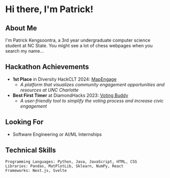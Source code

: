 # Hi there, I'm Patrick!

## About Me
I'm Patrick Kengsoontra, a 3rd year undergraduate computer science student at NC State. You might see a lot of chess webpages when you search my name... 

## Hackathon Achievements
- **1st Place** in Diversity HackCLT 2024: [MapEngage](https://github.com/mapengage/map-engage)
  - *A platform that visualizes community engagement opportunities and resources at UNC Charlotte*
- **Best First Timer** at DiamondHacks 2023: [Voting Buddy](https://github.com/SquidCooki2/DiamondHacks2023)
  - *A user-friendly tool to simplify the voting process and increase civic engagement*

## Looking For
- Software Engineering or AI/ML Internships

## Technical Skills
```
Programming Languages: Python, Java, JavaScript, HTML, CSS
Libraries: Pandas, MatPlotLib, Sklearn, NumPy, React
Frameworks: Next.js, Svelte
```
